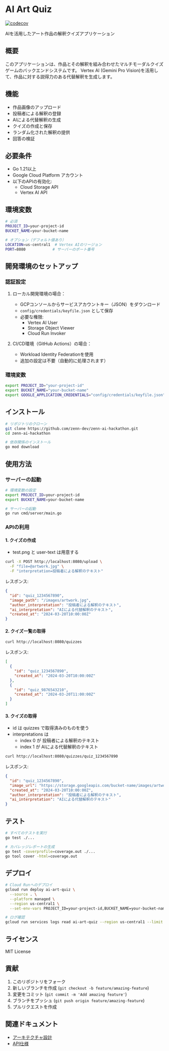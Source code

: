 # AI Art Quiz

[![codecov](https://codecov.io/gh/ken-ty/zenn_ai_hackathon_2501_backend/graph/badge.svg)](https://codecov.io/gh/ken-ty/zenn_ai_hackathon_2501_backend)

AIを活用したアート作品の解釈クイズアプリケーション

## 概要

このアプリケーションは、作品とその解釈を組み合わせたマルチモーダルクイズゲームのバックエンドシステムです。
Vertex AI (Gemini Pro Vision)を活用して、作品に対する説得力のある代替解釈を生成します。

## 機能

- 作品画像のアップロード
- 投稿者による解釈の登録
- AIによる代替解釈の生成
- クイズの作成と保存
- ランダム化された解釈の提供
- 回答の検証

## 必要条件

- Go 1.21以上
- Google Cloud Platform アカウント
- 以下のAPIの有効化:
  - Cloud Storage API
  - Vertex AI API

## 環境変数

```bash
# 必須
PROJECT_ID=your-project-id
BUCKET_NAME=your-bucket-name

# オプション（デフォルト値あり）
LOCATION=us-central1  # Vertex AIのリージョン
PORT=8080            # サーバーのポート番号
```

## 開発環境のセットアップ

### 認証設定

1. ローカル開発環境の場合：
   - GCPコンソールからサービスアカウントキー（JSON）をダウンロード
   - `config/credentials/keyfile.json` として保存
   - 必要な権限:
     - Vertex AI User
     - Storage Object Viewer
     - Cloud Run Invoker

2. CI/CD環境（GitHub Actions）の場合：
   - Workload Identity Federationを使用
   - 追加の設定は不要（自動的に処理されます）

### 環境変数

```bash
export PROJECT_ID="your-project-id"
export BUCKET_NAME="your-bucket-name"
export GOOGLE_APPLICATION_CREDENTIALS="config/credentials/keyfile.json"
```

## インストール

```bash
# リポジトリのクローン
git clone https://github.com/zenn-dev/zenn-ai-hackathon.git
cd zenn-ai-hackathon

# 依存関係のインストール
go mod download
```

## 使用方法

### サーバーの起動

```bash
# 環境変数の設定
export PROJECT_ID=your-project-id
export BUCKET_NAME=your-bucket-name

# サーバーの起動
go run cmd/server/main.go
```

### APIの利用

#### 1. クイズの作成

- test.png と user-text は用意する

```bash
curl -X POST http://localhost:8080/upload \
  -F "file=@artwork.jpg" \
  -F "interpretation=投稿者による解釈のテキスト"
```

レスポンス:
```json
{
  "id": "quiz_1234567890",
  "image_path": "/images/artwork.jpg",
  "author_interpretation": "投稿者による解釈のテキスト",
  "ai_interpretation": "AIによる代替解釈のテキスト",
  "created_at": "2024-03-20T10:00:00Z"
}
```

#### 2. クイズ一覧の取得

```bash
curl http://localhost:8080/quizzes
```

レスポンス:
```json
[
  {
    "id": "quiz_1234567890",
    "created_at": "2024-03-20T10:00:00Z"
  },
  {
    "id": "quiz_9876543210",
    "created_at": "2024-03-20T11:00:00Z"
  }
]
```

#### 3. クイズの取得

- id は quizzes で取得済みのものを使う
- interpretations は
  - index 0 が 投稿者による解釈のテキスト
  - index 1 が AIによる代替解釈のテキスト

```bash
curl http://localhost:8080/quizzes/quiz_1234567890
```

レスポンス:
```json
{
  "id": "quiz_1234567890",
  "image_url": "https://storage.googleapis.com/bucket-name/images/artwork.jpg",
  "created_at": "2024-03-20T10:00:00Z",
  "author_interpretation": "投稿者による解釈のテキスト",
  "ai_interpretation": "AIによる代替解釈のテキスト"
}
```

## テスト

```bash
# すべてのテストを実行
go test ./...

# カバレッジレポートの生成
go test -coverprofile=coverage.out ./...
go tool cover -html=coverage.out
```

## デプロイ

```bash
# Cloud Runへのデプロイ
gcloud run deploy ai-art-quiz \
  --source . \
  --platform managed \
  --region us-central1 \
  --set-env-vars PROJECT_ID=your-project-id,BUCKET_NAME=your-bucket-name

# ログ確認
gcloud run services logs read ai-art-quiz --region us-central1 --limit 50
```

## ライセンス

MIT License

## 貢献

1. このリポジトリをフォーク
2. 新しいブランチを作成 (`git checkout -b feature/amazing-feature`)
3. 変更をコミット (`git commit -m 'Add amazing feature'`)
4. ブランチをプッシュ (`git push origin feature/amazing-feature`)
5. プルリクエストを作成

## 関連ドキュメント

- [アーキテクチャ設計](docs/ARCHITECTURE.md)
- [API仕様](docs/API.md)
